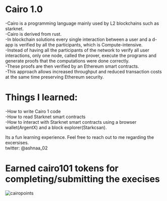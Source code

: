 # Cairo 1.0
-Cairo is a programming language mainly used by L2 blockchains such as starknet.  
-Cairo is derived from rust.  
-In blockchain solutions every single interaction between a user and a d-app is verified by all the participants, which is Compute-intensive.  
-Instead of having all the participants of the network to verify all user interactions, only one node, called the prover, execute the programs and generate proofs that the computations were done correctly.  
-These proofs are then verified by an Ethereum smart contracts.  
-This approach allows increased throughput and reduced transaction costs at the same time preserving Ethereum security.  

# Things I learned:
-How to write Cairo 1 code  
-How to read Starknet smart contracts  
-How to interact with Starknet smart contracts using a browser wallet(ArgentX) and a block explorer(Starkcsan).  

Its a fun learning experience. Feel free to reach out to me regarding the excersises.  
twitter: @ashnaa_02  

# Earned cairo101 tokens for completing/submitting the execises  
![cairopoints](https://github.com/ashnaps/starknet-cairo-1.0/assets/77959009/9e71e0fb-1f18-41bd-b20c-3a101b0fe920)


